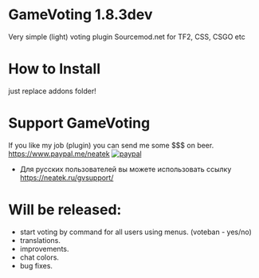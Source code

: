 # GameVoting 1.8.3dev
Very simple (light) voting plugin Sourcemod.net for TF2, CSS, CSGO etc

# How to Install
just replace addons folder!

# Support GameVoting 
If you like my job (plugin) you can send me some $$$ on beer.
https://www.paypal.me/neatek
[![paypal](https://www.paypalobjects.com/en_US/i/btn/btn_donateCC_LG.gif)](https://www.paypal.me/neatek/3)
* Для русских пользователей вы можете использовать ссылку https://neatek.ru/gvsupport/

# Will be released:
- start voting by command for all users using menus. (voteban - yes/no)
- translations.
- improvements.
- chat colors.
- bug fixes.